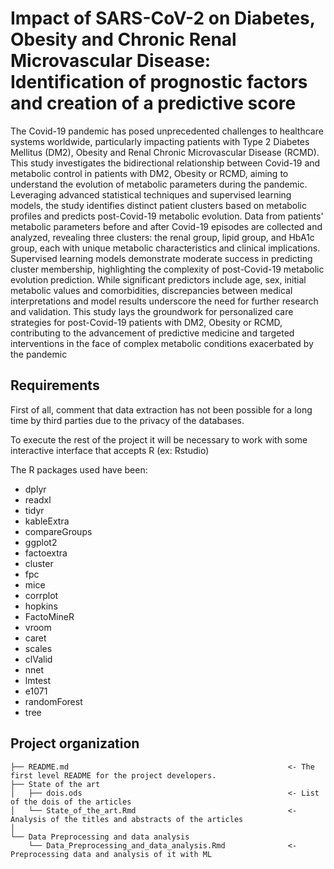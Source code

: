 # Impact of SARS-CoV-2 on Diabetes, Obesity and Chronic Renal Microvascular Disease: Identification of prognostic factors and creation of a predictive score

The Covid-19 pandemic has posed unprecedented challenges to healthcare systems worldwide, particularly impacting patients with Type 2 Diabetes Mellitus (DM2), Obesity and Renal Chronic Microvascular Disease (RCMD). This study investigates the bidirectional relationship between Covid-19 and metabolic control in patients with DM2, Obesity or RCMD, aiming to understand the evolution of metabolic parameters during the pandemic. Leveraging advanced statistical techniques and supervised learning models, the study identifies distinct patient clusters based on metabolic profiles and predicts post-Covid-19 metabolic evolution. Data from patients' metabolic parameters before and after Covid-19 episodes are collected and analyzed, revealing three clusters: the renal group, lipid group, and HbA1c group, each with unique metabolic characteristics and clinical implications. Supervised learning models demonstrate moderate success in predicting cluster membership, highlighting the complexity of post-Covid-19 metabolic evolution prediction. While significant predictors include age, sex, initial metabolic values and comorbidities, discrepancies between medical interpretations and model results underscore the need for further research and validation. This study lays the groundwork for personalized care strategies for post-Covid-19 patients with DM2, Obesity or RCMD, contributing to the advancement of predictive medicine and targeted interventions in the face of complex metabolic conditions exacerbated by the pandemic

Requirements
------------

First of all, comment that data extraction has not been possible for a long time by third parties due to the privacy of the databases.

To execute the rest of the project it will be necessary to work with some interactive interface that accepts R (ex: Rstudio)

The R packages used have been:

* dplyr
* readxl
* tidyr
* kableExtra
* compareGroups
* ggplot2
* factoextra
* cluster
* fpc
* mice
* corrplot
* hopkins
* FactoMineR
* vroom
* caret
* scales
* clValid
* nnet
* lmtest
* e1071
* randomForest
* tree

Project organization
------------

    ├── README.md                                                 <- The first level README for the project developers.
    ├── State of the art
    │   ├── dois.ods                                              <- List of the dois of the articles
    │   └── State_of_the_art.Rmd                                  <- Analysis of the titles and abstracts of the articles
    │ 
    └── Data Preprocessing and data analysis           
        └── Data_Preprocessing_and_data_analysis.Rmd              <- Preprocessing data and analysis of it with ML

